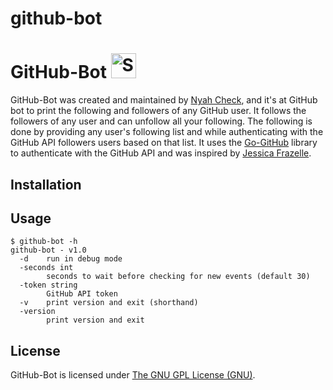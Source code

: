 # github-bot
GitHub-Bot <img src="http://i.imgur.com/Cj4rMrS.gif" height="40" alt="Swimming Octocat" title="GH-Bot">
==========
GitHub-Bot was created and maintained by [Nyah Check](https://github.com/Ch3ck), and it's at GitHub bot to print the following and followers of any GitHub user. It follows the followers of any user and can unfollow all your following. The following is done by providing any user's following list and while authenticating with the GitHub API followers users based on that list. It uses the [Go-GitHub](github.com/google/go-github/github) library to authenticate with the GitHub API and was inspired by [Jessica Frazelle](https://github.com/jessfraz).

## Installation

## Usage
```
$ github-bot -h
github-bot - v1.0
  -d    run in debug mode
  -seconds int
        seconds to wait before checking for new events (default 30)
  -token string
        GitHub API token
  -v    print version and exit (shorthand)
  -version
        print version and exit
```

## License

GitHub-Bot is licensed under [The GNU GPL License (GNU)](LICENSE).
